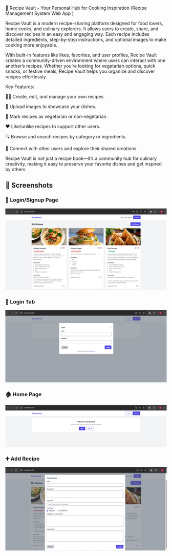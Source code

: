 📖 Recipe Vault – Your Personal Hub for Cooking Inspiration (Recipe Management System Web App )

Recipe Vault is a modern recipe-sharing platform designed for food lovers, home cooks, and culinary explorers. It allows users to create, share, and discover recipes in an easy and engaging way. Each recipe includes detailed ingredients, step-by-step instructions, and optional images to make cooking more enjoyable.

With built-in features like likes, favorites, and user profiles, Recipe Vault creates a community-driven environment where users can interact with one another’s recipes. Whether you’re looking for vegetarian options, quick snacks, or festive meals, Recipe Vault helps you organize and discover recipes effortlessly.

Key Features:

👨‍🍳 Create, edit, and manage your own recipes.

📸 Upload images to showcase your dishes.

🥗 Mark recipes as vegetarian or non-vegetarian.

❤️ Like/unlike recipes to support other users.

🔍 Browse and search recipes by category or ingredients.

👥 Connect with other users and explore their shared creations.

Recipe Vault is not just a recipe book—it’s a community hub for culinary creativity, making it easy to preserve your favorite dishes and get inspired by others.

## 📸 Screenshots

### 🔑 Login/Signup Page
![Login Page](screenshots/rs1.png)

### 🍴 Login Tab
![Login Tab](screenshots/rs3.png)

### 🏠 Home Page
![Home Page](screenshots/rs2.png)

### ➕ Add Recipe
![Create Recipe](screenshots/rs4.png)

